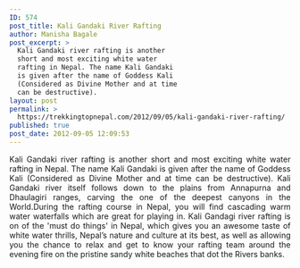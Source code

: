 ```yaml
---
ID: 574
post_title: Kali Gandaki River Rafting
author: Manisha Bagale
post_excerpt: >
  Kali Gandaki river rafting is another
  short and most exciting white water
  rafting in Nepal. The name Kali Gandaki
  is given after the name of Goddess Kali
  (Considered as Divine Mother and at time
  can be destructive).
layout: post
permalink: >
  https://trekkingtopnepal.com/2012/09/05/kali-gandaki-river-rafting/
published: true
post_date: 2012-09-05 12:09:53
---
```

<p style="text-align: justify;" align="left">Kali Gandaki river rafting is another short and most exciting white water rafting in Nepal. The name Kali Gandaki is given after the name of Goddess Kali (Considered as Divine Mother and at time can be destructive). Kali Gandaki river itself follows down to the plains from Annapurna and Dhaulagiri ranges, carving the one of the deepest canyons in the World.During the rafting course in Nepal, you will find cascading warm water waterfalls which are great for playing in. Kali Gandagi river rafting is on of the 'must do things' in Nepal, which gives you an awesome taste of white water thrills, Nepal’s nature and culture at its best, as well as allowing you the chance to relax and get to know your rafting team around the evening fire on the pristine sandy white beaches that dot the Rivers banks.</p>
&nbsp;